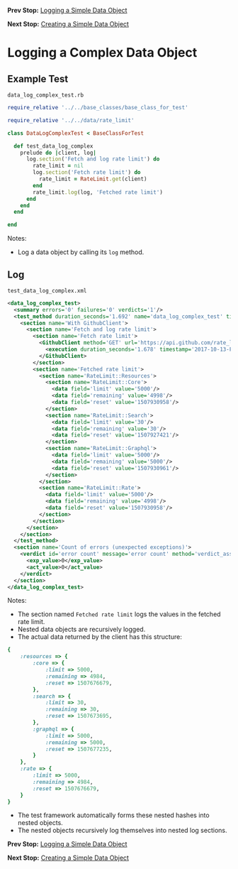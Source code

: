 <!--- GENERATED FILE, DO NOT EDIT --->
**Prev Stop:** [Logging a Simple Data Object](./DataLogSimple.md#logging-a-simple-data-object)

**Next Stop:** [Creating a Simple Data Object](./DataNewSimple.md#creating-a-simple-data-object)


# Logging a Complex Data Object

## Example Test

<code>data_log_complex_test.rb</code>
```ruby
require_relative '../../base_classes/base_class_for_test'

require_relative '../../data/rate_limit'

class DataLogComplexTest < BaseClassForTest

  def test_data_log_complex
    prelude do |client, log|
      log.section('Fetch and log rate limit') do
        rate_limit = nil
        log.section('Fetch rate limit') do
          rate_limit = RateLimit.get(client)
        end
        rate_limit.log(log, 'Fetched rate limit')
      end
    end
  end

end

```

Notes:

- Log a data object  by calling its `log` method.

## Log

<code>test_data_log_complex.xml</code>
```xml
<data_log_complex_test>
  <summary errors='0' failures='0' verdicts='1'/>
  <test_method duration_seconds='1.692' name='data_log_complex_test' timestamp='2017-10-13-Fri-15.42.25.164'>
    <section name='With GithubClient'>
      <section name='Fetch and log rate limit'>
        <section name='Fetch rate limit'>
          <GithubClient method='GET' url='https://api.github.com/rate_limit'>
            <execution duration_seconds='1.678' timestamp='2017-10-13-Fri-15.42.25.178'/>
          </GithubClient>
        </section>
        <section name='Fetched rate limit'>
          <section name='RateLimit::Resources'>
            <section name='RateLimit::Core'>
              <data field='limit' value='5000'/>
              <data field='remaining' value='4998'/>
              <data field='reset' value='1507930958'/>
            </section>
            <section name='RateLimit::Search'>
              <data field='limit' value='30'/>
              <data field='remaining' value='30'/>
              <data field='reset' value='1507927421'/>
            </section>
            <section name='RateLimit::Graphql'>
              <data field='limit' value='5000'/>
              <data field='remaining' value='5000'/>
              <data field='reset' value='1507930961'/>
            </section>
          </section>
          <section name='RateLimit::Rate'>
            <data field='limit' value='5000'/>
            <data field='remaining' value='4998'/>
            <data field='reset' value='1507930958'/>
          </section>
        </section>
      </section>
    </section>
  </test_method>
  <section name='Count of errors (unexpected exceptions)'>
    <verdict id='error count' message='error count' method='verdict_assert_equal?' outcome='passed' volatile='true'>
      <exp_value>0</exp_value>
      <act_value>0</act_value>
    </verdict>
  </section>
</data_log_complex_test>
```

Notes:

- The section named `Fetched rate limit` logs the values in the fetched rate limit.
- Nested data objects are recursively logged.
- The actual data returned by the client has this structure:

```ruby
{
    :resources => {
        :core => {
            :limit => 5000,
            :remaining => 4984,
            :reset => 1507676679,
        },
        :search => {
            :limit => 30,
            :remaining => 30,
            :reset => 1507673695,
        },
        :graphql => {
            :limit => 5000,
            :remaining => 5000,
            :reset => 1507677235,
        }
    },
    :rate => {
        :limit => 5000,
        :remaining => 4984,
        :reset => 1507676679,
    }
}
```
- The test framework automatically forms these nested hashes into nested objects.
- The nested objects recursively log themselves into nested log sections.

**Prev Stop:** [Logging a Simple Data Object](./DataLogSimple.md#logging-a-simple-data-object)

**Next Stop:** [Creating a Simple Data Object](./DataNewSimple.md#creating-a-simple-data-object)

